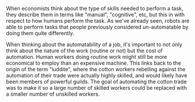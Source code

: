 When economists think about the type of skills needed to perform a task, they describe them in terms like "manual", "cognitive", etc, but this in with respect to how humans perform the task. As we've already seen, robots are able to perform tasks that people previously considered un-automatable by doing them quite differently.

When thinking about the automatability of a job, it's important to not only think about the nature of the work (routine or not) but the cost of automation. Human workers doing routine work might still be more economical to employ than an expensive machine. This links back to the origin of the term "luddite", where the cotton workers rebelling against the automation of their trade were actually highly skilled, and would likely have been members of powerful guilds. The goal of automating the cotton trade was to make it so a large number of skilled workers could be replaced with a smaller number of unskilled workers.